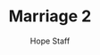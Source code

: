 ---
image: /assets/img/kl/kl_marriage_2.png
title: Marriage 2
number: 2
categories:
  - Meditations
  - Moments
  - Marriage
author: Hope Staff
notes: Marriage 2
embed: >-
  <iframe style="border-radius:12px" src="https://open.spotify.com/embed/episode/3eITKuFckCPsA7ecuCpjWl?utm_source=generator" width="100%" height="352" frameBorder="0" allowfullscreen="" allow="autoplay; clipboard-write; encrypted-media; fullscreen; picture-in-picture" loading="lazy"></iframe>
transcript: >-
  SOME LINES OF TEXT START HERE
---